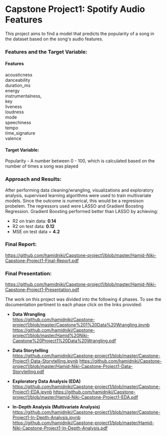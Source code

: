 # Capstone Project1: Spotify Audio Features
This project aims to find a model that predicts the popularity of a song in the dataset based on the song's audio features. 

### Features and the Target Variable: 

#### Features

acousticness        
danceability        
duration_ms         
energy              
instrumentalness,   
key                
liveness            
loudness            
mode             
speechiness         
tempo             
time_signature      
valence             

#### Target Variable:
Popularity - A number between 0 - 100, which is calculated based on the number of times a song was played

### Approach and Results:
After performing data cleaning/wrangling, visualizations and exploratory analysis, supervised learning algorithms were used to train multivariate models. Since the outcome is numerical, this would be a regresison probelem. The regressors used were LASSO and Gradient Boosting Regression. Gradient Boosting performed better than LASSO by achieving:
- R2 on train data: **0.14**
- R2 on test data: **0.12**
- MSE on test data = **4.2**

### Final Report:
https://github.com/hamidniki/Capstone-project1/blob/master/Hamid-Niki-Capstone-Project1-Final-Report.pdf

### Final Presentation:
https://github.com/hamidniki/Capstone-project1/blob/master/Hamid-Niki-Capstone-Project1-Presentation.pdf

The work on this project was divided into the following 4 phases. To see the documentation pertinent to each phase click on the links provided:

- **Data Wrangling**  
https://github.com/hamidniki/Capstone-project1/blob/master/Capstone%201%20Data%20Wrangling.ipynb
https://github.com/hamidniki/Capstone-project1/blob/master/Hamid%20Niki-Capstone%20Project1%20Data%20Wrangling.pdf

- **Data Storytelling**  
https://github.com/hamidniki/Capstone-project1/blob/master/Capstone-Project1-Data-Storytelling.ipynb
https://github.com/hamidniki/Capstone-project1/blob/master/Hamid-Niki-Capstone-Project1-Data-Storytelling.pdf

- **Exploratory Data Analysis (EDA)**   
https://github.com/hamidniki/Capstone-project1/blob/master/Capstone-Project1-EDA.ipynb
https://github.com/hamidniki/Capstone-project1/blob/master/Hamid-Niki-Capstone-Project1-EDA.pdf

- **In-Depth Analysis (Multivariate Analysis)**   
https://github.com/hamidniki/Capstone-project1/blob/master/Capstone-Project1-In-Depth-Analysis.ipynb
https://github.com/hamidniki/Capstone-project1/blob/master/Hamid-Niki-Capstone-Project1-In-Depth-Analysis.pdf
